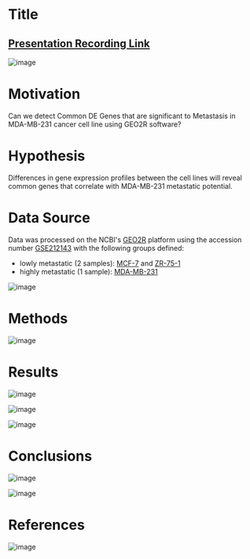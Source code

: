 # Title
## [Presentation Recording Link](https://drive.google.com/file/d/1eFps1u1UujioA1LbqKOXFi9otUZlvMaY/view?usp=sharing)

![image](https://github.com/alitermos/MDA-MB-231_differential-expression-analysis/assets/38148633/c29dd4e4-0836-4178-9038-ab861a9829e3)

# Motivation
Can we detect Common DE Genes that are significant to Metastasis in MDA-MB-231 cancer cell line using GEO2R software?

# Hypothesis
Differences in gene expression profiles between the cell lines will reveal common genes that correlate with MDA-MB-231 metastatic potential.

# Data Source
Data was processed on the NCBI's [GEO2R](https://www.ncbi.nlm.nih.gov/geo/info/geo2r.html) platform using the accession number [GSE212143](https://www.ncbi.nlm.nih.gov/geo/geo2r/?acc=GSE212143) with the following groups defined:
- lowly metastatic (2 samples): [MCF-7](https://www.ncbi.nlm.nih.gov/geo/query/acc.cgi?acc=GSM6510142) and [ZR-75-1](https://www.ncbi.nlm.nih.gov/geo/query/acc.cgi?acc=GSM6510148)
- highly metastatic (1 sample): [MDA-MB-231](https://www.ncbi.nlm.nih.gov/geo/query/acc.cgi?acc=GSM6510143)
  
![image](https://github.com/alitermos/MDA-MB-231_differential-expression-analysis/assets/38148633/0ecd2341-af0b-4e7f-8dd6-c33ad616e87e)

# Methods

![image](https://github.com/alitermos/MDA-MB-231_differential-expression-analysis/assets/38148633/cabdb710-f14f-4a7a-8565-ce84dc29358d)

# Results

![image](https://github.com/alitermos/MDA-MB-231_differential-expression-analysis/assets/38148633/fa5e726c-2cae-47bc-b154-9ce52f268aad)

![image](https://github.com/alitermos/MDA-MB-231_differential-expression-analysis/assets/38148633/201d5766-ea0c-4bce-87b1-4fedf200d34f)

![image](https://github.com/alitermos/MDA-MB-231_differential-expression-analysis/assets/38148633/0a688426-6fe9-4957-9f6f-5d4b46a41283)

# Conclusions

![image](https://github.com/alitermos/MDA-MB-231_differential-expression-analysis/assets/38148633/e995a8f1-fb37-4915-8d8f-8c6c3304f2b3)

![image](https://github.com/alitermos/MDA-MB-231_differential-expression-analysis/assets/38148633/6249517c-3cbc-4785-9e5b-085f0a1a1354)

# References 

![image](https://github.com/alitermos/MDA-MB-231_differential-expression-analysis/assets/38148633/d7266a26-21f7-4304-8a30-047eb1e82c55)


